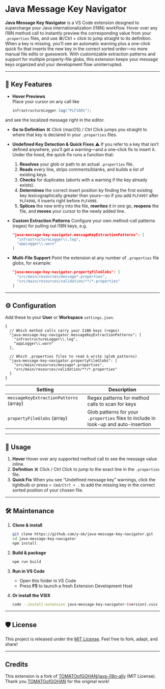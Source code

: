 # Java Message Key Navigator

**Java Message Key Navigator** is a VS Code extension designed to supercharge your Java internationalization (I18N) workflow. Hover over any I18N method call to instantly preview the corresponding value from your `.properties` files, and use ⌘/Ctrl + click to jump straight to its definition. When a key is missing, you’ll see an automatic warning plus a one-click quick fix that inserts the new key in the correct sorted order—no more manual file edits or guesswork. With customizable extraction patterns and support for multiple property-file globs, this extension keeps your message keys organized and your development flow uninterrupted.


---

## 🚀 Key Features

- **Hover Previews**  
  Place your cursor on any call like
  ```java
  infrastructureLogger.log("PLF1001");
  ````

and see the localized message right in the editor.

* **Go to Definition**
  ⌘ Click (macOS) / Ctrl Click jumps you straight to where that key is declared in your `.properties` files.

* **Undefined Key Detection & Quick Fixes**
  ⚠️ If you refer to a key that isn’t defined anywhere, you’ll get a warning—and a one-click fix to insert it.
  Under the hood, the quick-fix runs a function that:

  1. **Resolves** your glob or path to an actual `.properties` file.
  2. **Reads** every line, strips comments/blanks, and builds a list of existing keys.
  3. **Checks** for duplicates (aborts with a warning if the key already exists).
  4. **Determines** the correct insert position by finding the first existing key lexicographically greater than yours—so if you add `PLF4997` after `PLF4998`, it inserts right before `PLF4998`.
  5. **Splices** the new entry into the file, **rewrites** it in one go, **reopens** the file, and **moves** your cursor to the newly added line.

* **Custom Extraction Patterns**
  Configure your own method-call patterns (regex) for pulling out I18N keys, e.g.

  ```json
  "java-message-key-navigator.messageKeyExtractionPatterns": [
    "infrastructureLogger\\.log",
    "appLogger\\.warn"
  ]
  ```

* **Multi-File Support**
  Point the extension at any number of `.properties` file globs, for example:

  ```json
  "java-message-key-navigator.propertyFileGlobs": [
    "src/main/resources/message*.properties",
    "src/main/resources/validation/**/*.properties"
  ]
  ```

---

## ⚙️ Configuration

Add these to your **User** or **Workspace** `settings.json`:

```jsonc
{
  // Which method calls carry your I18N keys (regex)
  "java-message-key-navigator.messageKeyExtractionPatterns": [
    "infrastructureLogger\\.log",
    "appLogger\\.warn"
  ],

  // Which .properties files to read & write (glob patterns)
  "java-message-key-navigator.propertyFileGlobs": [
    "src/main/resources/message*.properties",
    "src/main/resources/validation/**/*.properties"
  ]
}
```

| Setting                                | Description                                                                         |
| -------------------------------------- | ----------------------------------------------------------------------------------- |
| `messageKeyExtractionPatterns` (array) | Regex patterns for method calls to scan for keys                                    |
| `propertyFileGlobs` (array)            | Glob patterns for your `.properties` files to include in look-up and auto-insertion |

---

## 📖 Usage

1. **Hover**
   Hover over any supported method call to see the message value inline.
2. **Definition**
   ⌘ Click / Ctrl Click to jump to the exact line in the `.properties` file.
3. **Quick Fix**
   When you see “Undefined message key” warnings, click the lightbulb or press `⌨️ Cmd/Ctrl + .` to add the missing key in the correct sorted position of your chosen file.

---

## 🛠 Maintenance

1. **Clone & install**

   ```bash
   git clone https://github.com/y-ok/java-message-key-navigator.git
   cd java-message-key-navigator
   npm install
   ```
2. **Build & package**

   ```bash
   npm run build
   ```
3. **Run in VS Code**

   * Open this folder in VS Code
   * Press **F5** to launch a fresh Extension Development Host
4. **Or install the VSIX**

   ```bash
   code --install-extension java-message-key-navigator-(version).vsix
   ```

---

## 🛡 License

This project is released under the [MIT License](LICENSE).
Feel free to fork, adapt, and share!

---

## Credits

This extension is a fork of [TOMATOofGOHAN/java-i18n-ally](https://github.com/TOMATOofGOHAN/java-i18n-ally) (MIT License).
Thank you [TOMATOofGOHAN](https://github.com/TOMATOofGOHAN) for the original work!
